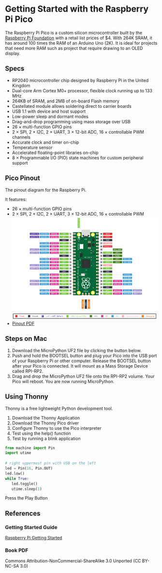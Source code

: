 # Getting Started with the Raspberry Pi Pico
The Raspberry Pi Pico is a custom silicon microcontroller built by the [Raspberry Pi Foundation](glossary#raspberry-pi-foundation) with a retail list prices of $4.  With 264K SRAM, it has around 100 times the RAM of an Arduino Uno (2K).  It is ideal for projects that need more RAM such as project that require drawing to an OLED display.

## Specs

* RP2040 microcontroller chip designed by Raspberry Pi in the United Kingdom
* Dual-core Arm Cortex M0+ processor, flexible clock running up to 133 MHz
* 264KB of SRAM, and 2MB of on-board Flash memory
* Castellated module allows soldering direct to carrier boards
* USB 1.1 with device and host support
* Low-power sleep and dormant modes
* Drag-and-drop programming using mass storage over USB
* 26 × multi-function GPIO pins
* 2 × SPI, 2 × I2C, 2 × UART, 3 × 12-bit ADC, 16 × controllable PWM channels
* Accurate clock and timer on-chip
* Temperature sensor
* Accelerated floating-point libraries on-chip
* 8 × Programmable I/O (PIO) state machines for custom peripheral support

## Pico Pinout
The pinout diagram for the Raspberry Pi.

It features: 
* 26 × multi-function GPIO pins
* 2 × SPI, 2 × I2C, 2 × UART, 3 × 12-bit ADC, 16 × controllable PWM 
![](img/pi-pico-pinout.png)
* [Pinout PDF](https://datasheets.raspberrypi.org/pico/Pico-R3-A4-Pinout.pdf)

## Steps on Mac

1. Download the MicroPython UF2 file by clicking the button below.
2. Push and hold the BOOTSEL button and plug your Pico into the USB port of your Raspberry Pi or other computer. Release the BOOTSEL button after your Pico is connected.
It will mount as a Mass Storage Device called RPI-RP2.
3. Drag and drop the MicroPython UF2 file onto the RPI-RP2 volume. Your  Pico will reboot. You are now running MicroPython.

## Using Thonny
Thonny is a free lightweight Python development tool.

1. Download the Thonny Application
2. Download the Thonny Pico driver
3. Configure Thonny to use the Pico interpreter
4. Test using the help() function
5. Test by running a blink application

```py
from machine import Pin
import utime

# right uppermost pin with USB on the left
led = Pin(16, Pin.OUT)
led.low()
while True:
   led.toggle()
   utime.sleep(1)
```
Press the Play Button

## References
### Getting Started Guide
[Raspberry Pi Getting Started](https://www.raspberrypi.org/documentation/pico/getting-started/)

### Book PDF
[](https://hackspace.raspberrypi.org/downloads/eyJfcmFpbHMiOnsibWVzc2FnZSI6IkJBaHBBaThSIiwiZXhwIjpudWxsLCJwdXIiOiJibG9iX2lkIn19--d43ee613629bddf78bc41c1479c2acb2ec6ef34e/RPi_PiPico_Digital_v10.pdf)
Commons Attribution-NonCommercial-ShareAlike 3.0 Unported
(CC BY-NC-SA 3.0)
